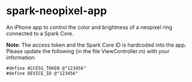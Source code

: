 spark-neopixel-app
==================

An iPhone app to control the color and brightness of a neopixel ring connected to a Spark Core.

**Note:** The access token and the Spark Core ID is hardcoded into the app. Please update the following (in the file ViewController.m) with your information:

`#define ACCESS_TOKEN @"123456"`   
`#define DEVICE_ID @"123456"`

